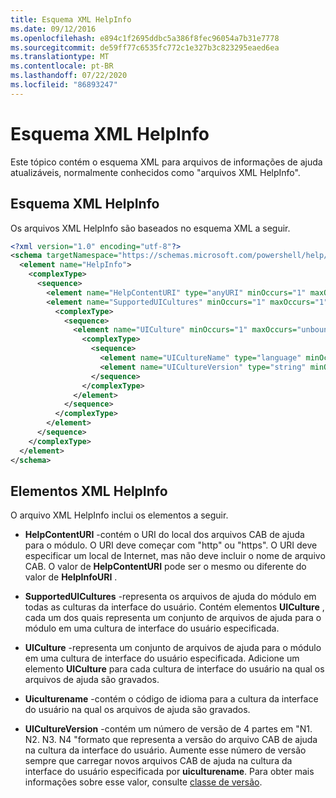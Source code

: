 ```yaml
---
title: Esquema XML HelpInfo
ms.date: 09/12/2016
ms.openlocfilehash: e894c1f2695ddbc5a386f8fec96054a7b31e7778
ms.sourcegitcommit: de59ff77c6535fc772c1e327b3c823295eaed6ea
ms.translationtype: MT
ms.contentlocale: pt-BR
ms.lasthandoff: 07/22/2020
ms.locfileid: "86893247"
---
```

# <a name="helpinfo-xml-schema"></a>Esquema XML HelpInfo

Este tópico contém o esquema XML para arquivos de informações de ajuda atualizáveis, normalmente conhecidos como "arquivos XML HelpInfo".

## <a name="helpinfo-xml-schema"></a>Esquema XML HelpInfo

Os arquivos XML HelpInfo são baseados no esquema XML a seguir.

```xml
<?xml version="1.0" encoding="utf-8"?>
<schema targetNamespace="https://schemas.microsoft.com/powershell/help/2010/05" xmlns="http://www.w3.org/2001/XMLSchema">
  <element name="HelpInfo">
    <complexType>
      <sequence>
        <element name="HelpContentURI" type="anyURI" minOccurs="1" maxOccurs="1" />
        <element name="SupportedUICultures" minOccurs="1" maxOccurs="1">
          <complexType>
            <sequence>
              <element name="UICulture" minOccurs="1" maxOccurs="unbounded">
                <complexType>
                  <sequence>
                    <element name="UICultureName" type="language" minOccurs="1" maxOccurs="1" />
                    <element name="UICultureVersion" type="string" minOccurs="1" maxOccurs="1" />
                  </sequence>
                </complexType>
              </element>
            </sequence>
          </complexType>
        </element>
      </sequence>
    </complexType>
  </element>
</schema>
```

## <a name="helpinfo-xml-elements"></a>Elementos XML HelpInfo

O arquivo XML HelpInfo inclui os elementos a seguir.

- **HelpContentURI** -contém o URI do local dos arquivos CAB de ajuda para o módulo. O URI deve começar com "http" ou "https". O URI deve especificar um local de Internet, mas não deve incluir o nome de arquivo CAB. O valor de **HelpContentURI** pode ser o mesmo ou diferente do valor de **HelpInfoURI** .

- **SupportedUICultures** -representa os arquivos de ajuda do módulo em todas as culturas da interface do usuário. Contém elementos **UICulture** , cada um dos quais representa um conjunto de arquivos de ajuda para o módulo em uma cultura de interface do usuário especificada.

- **UICulture** -representa um conjunto de arquivos de ajuda para o módulo em uma cultura de interface do usuário especificada. Adicione um elemento **UICulture** para cada cultura de interface do usuário na qual os arquivos de ajuda são gravados.

- **Uiculturename** -contém o código de idioma para a cultura da interface do usuário na qual os arquivos de ajuda são gravados.

- **UICultureVersion** -contém um número de versão de 4 partes em "N1. N2. N3. N4 "formato que representa a versão do arquivo CAB de ajuda na cultura da interface do usuário. Aumente esse número de versão sempre que carregar novos arquivos CAB de ajuda na cultura da interface do usuário especificada por **uiculturename**. Para obter mais informações sobre esse valor, consulte [classe de versão](/dotnet/api/system.version).
